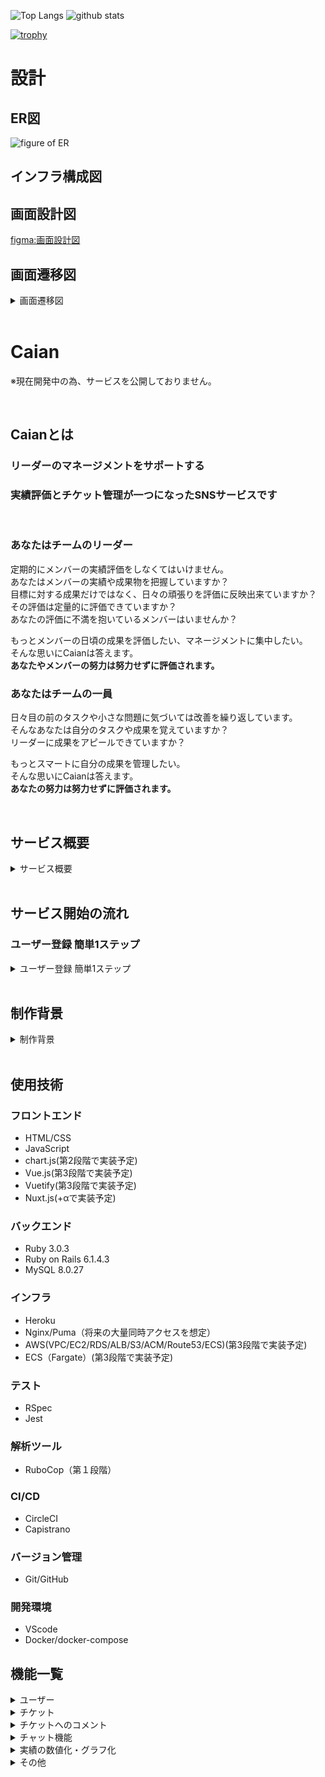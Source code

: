 <p align="left"> 
  <img alt="Top Langs" height="150px" src="https://github-readme-stats.vercel.app/api/top-langs/?username=aki366&layout=compact&show_icons=true&theme=onedark" />
  <img alt="github stats" height="150px" src="https://github-readme-stats.vercel.app/api?username=aki366&theme=onedark&show_icons=ture" />
</p>

[![trophy](https://github-profile-trophy.vercel.app/?username=aki366&theme=onedark&column=7
)](https://github.com/ryo-ma/github-profile-trophy)

# 設計

## ER図
![figure of ER](app/assets/images/ER図.png)

## インフラ構成図

## 画面設計図
[figma:画面設計図](https://www.figma.com/file/89WqHwRatfXBjokkGxmqq4/original?node-id=0%3A1)

## 画面遷移図
<details>
<summary>画面遷移図</summary>
![figure of ER](app/assets/images/画面遷移図.png)
</details>

<br>

# Caian
※現在開発中の為、サービスを公開しておりません。

<br>

## Caianとは
### リーダーのマネージメントをサポートする
### 実績評価とチケット管理が一つになったSNSサービスです

<br>

### あなたはチームのリーダー
定期的にメンバーの実績評価をしなくてはいけません。 <br>
あなたはメンバーの実績や成果物を把握していますか？ <br>
目標に対する成果だけではなく、日々の頑張りを評価に反映出来ていますか？ <br>
その評価は定量的に評価できていますか？ <br>
あなたの評価に不満を抱いているメンバーはいませんか？ <br>

もっとメンバーの日頃の成果を評価したい、マネージメントに集中したい。 <br>
そんな思いにCaianは答えます。<br>
**あなたやメンバーの努力は努力せずに評価されます。** <br> 

### あなたはチームの一員
日々目の前のタスクや小さな問題に気づいては改善を繰り返しています。 <br>
そんなあなたは自分のタスクや成果を覚えていますか？ <br>
リーダーに成果をアピールできていますか？ <br>

もっとスマートに自分の成果を管理したい。 <br>
そんな思いにCaianは答えます。 <br>
**あなたの努力は努力せずに評価されます。** <br>

<br>

## サービス概要

<details>
<summary>サービス概要</summary>

### 1.  チケット管理
- 日々のちょっとした業務改善や手順作成の連絡と承認を1つのチケットで管理できます。
- リーダーはメンバーが作成したチケットに３段階の評価ポイントを付けて承認するだけです。
- コメントを添えてフィードバックすることも可能です。
### 2.  実績評価
- メンバーが投稿したチケットは自動で数値化、グラフ化され、いつでも最新の実績を把握することができます。
- メンバーごとの実績をマージしてチームの強みと弱みを視覚的に把握できます。
### 3.  SNS機能
- メンバー同士でメッセージを交換することも可能です。
- 提案された投稿やコメントにメンバー同士で『いいね！』を付けることができます。

</details>

<br>

## サービス開始の流れ
### ユーザー登録 簡単1ステップ

<details>
<summary>ユーザー登録 簡単1ステップ</summary>
- あなたは所属するチームのリーダーから招待を受け取りメンバーになるだけ。
- あなたがリーダーとなって、自由にチームを作りメンバーを招待することも可能です。
- 役職や細かい権限の設定は不要。リーダーかメンバーだけです。

</details>

<br>

## 制作背景

<details>
<summary>制作背景</summary>
前職でリーダーを経験した際に、メンバーが行った改善活動や問題提起のアウトプット方法が様々で評価する際の数値化などに手間が掛っていました。そのため、せっかくの提案も実績として抜けていたり、透明性が無かったりという経験をしました。 <br>
そういった背景から、もっと手軽に適切に、管理、評価できるサービスを提供できないかと考えこのサービスを開発しました。

</details>

<br>

## 使用技術
### フロントエンド
- HTML/CSS
- JavaScript
- chart.js(第2段階で実装予定)
- Vue.js(第3段階で実装予定)
- Vuetify(第3段階で実装予定)
- Nuxt.js(+αで実装予定)

### バックエンド
- Ruby 3.0.3
- Ruby on Rails 6.1.4.3
- MySQL 8.0.27

### インフラ
- Heroku
- Nginx/Puma（将来の大量同時アクセスを想定）
- AWS(VPC/EC2/RDS/ALB/S3/ACM/Route53/ECS)(第3段階で実装予定)
- ECS（Fargate）(第3段階で実装予定)

### テスト
- RSpec
- Jest

### 解析ツール
- RuboCop（第１段階）

### CI/CD
- CircleCI
- Capistrano

### バージョン管理
- Git/GitHub

### 開発環境
- VScode
- Docker/docker-compose

## 機能一覧

<details>
<summary>ユーザー</summary>

### ユーザー
- ユーザー新規登録/編集/削除
- ユーザーアイコン登録/編集/削除
- ログイン/ログアウト/ゲストログイン
- パスワード再設定
</details>

<details>
<summary>チケット</summary>

### チケット
- 投稿/編集/削除
- 一覧表示、詳細表示
- 画像複数登録
- 投稿日時表示
- 投稿者
- ステータス
- カテゴリ
- 件名
- 内容
- いいね
- チケットとコメントを同一画面で表示
- チケット内容の表示（トップ画面に簡易表示、一覧表示、詳細表示、ソート機能）
</details>

<details>
<summary>チケットへのコメント</summary>

### チケットへのコメント
- 投稿/編集/削除
- 投稿日時表示
- コメント
</details>

<details>
<summary>チャット機能</summary>

### チャット機能
- チャンネル
- ダイレクトメッセージ
- メッセージ投稿
- チケットの投稿
</details>

<details>
<summary>実績の数値化・グラフ化</summary>
### 実績の数値化・グラフ化
- 投稿数
- 加点
- ポイント（投稿数＋加点）
- ユーザ一覧で実績表示（リーダーのみ表示）
</details>

<details>
<summary>その他</summary>
### その他
- 検索機能
- レスポンシブデザイン
＜以下余裕があれば実装＞
- リマインダー機能
- 通知機能（投稿、更新）
</details>
